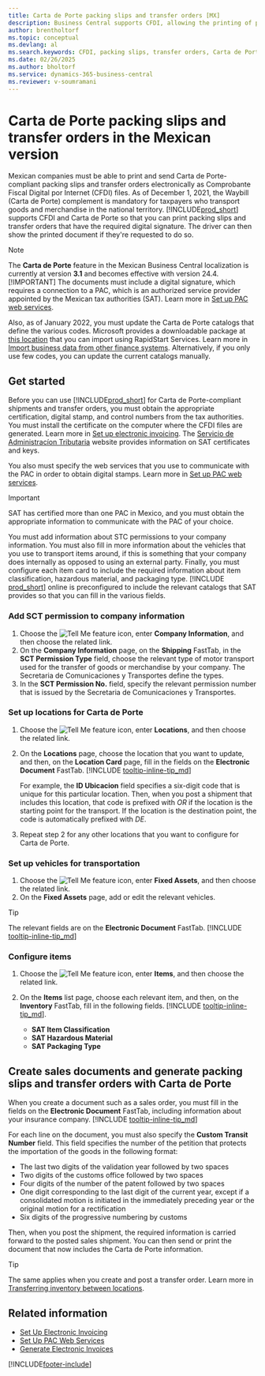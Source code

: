 ```yaml
---
title: Carta de Porte packing slips and transfer orders [MX]
description: Business Central supports CFDI, allowing the printing of packing slips and transfer orders with the necessary digital signature to meet Carta de Porte requirements.
author: brentholtorf
ms.topic: conceptual
ms.devlang: al
ms.search.keywords: CFDI, packing slips, transfer orders, Carta de Porte
ms.date: 02/26/2025
ms.author: bholtorf
ms.service: dynamics-365-business-central
ms.reviewer: v-soumramani
---
```


# Carta de Porte packing slips and transfer orders in the Mexican version

Mexican companies must be able to print and send Carta de Porte-compliant packing slips and transfer orders electronically as Comprobante Fiscal Digital por Internet (CFDI) files. As of December 1, 2021, the Waybill (Carta de Porte) complement is mandatory for taxpayers who transport goods and merchandise in the national territory. [!INCLUDE[prod_short](../../includes/prod_short.md)] supports CFDI and Carta de Porte so that you can print packing slips and transfer orders that have the required digital signature. The driver can then show the printed document if they're requested to do so.  

> [!NOTE]
> The **Carta de Porte** feature in the Mexican Business Central localization is currently at version **3.1** and becomes effective with version 24.4.
> [!IMPORTANT]
> The documents must include a digital signature, which requires a connection to a PAC, which is an authorized service provider appointed by the Mexican tax authorities (SAT). Learn more in [Set up PAC web services](how-to-set-up-pac-web-services.md).
>
> Also, as of January 2022, you must update the Carta de Porte catalogs that define the various codes. Microsoft provides a downloadable package at [this location](https://microsoft.com) that you can import using RapidStart Services. Learn more in [Import business data from other finance systems](../../across-import-data-configuration-packages.md). Alternatively, if you only use few codes, you can update the current catalogs manually.

## Get started

Before you can use [!INCLUDE[prod_short](../../includes/prod_short.md)] for Carta de Porte-compliant shipments and transfer orders, you must obtain the appropriate certification, digital stamp, and control numbers from the tax authorities. You must install the certificate on the computer where the CFDI files are generated. Learn more in [Set up electronic invoicing](how-to-set-up-electronic-invoicing.md). The [Servicio de Administracíon Tributaria](https://go.microsoft.com/fwlink/?LinkId=242772) website provides information on SAT certificates and keys.

You also must specify the web services that you use to communicate with the PAC in order to obtain digital stamps. Learn more in [Set up PAC web services](how-to-set-up-pac-web-services.md).

> [!IMPORTANT]  
> SAT has certified more than one PAC in Mexico, and you must obtain the appropriate information to communicate with the PAC of your choice.  

You must add information about STC permissions to your company information. You must also fill in more information about the vehicles that you use to transport items around, if this is something that your company does internally as opposed to using an external party. Finally, you must configure each item card to include the required information about item classification, hazardous material, and packaging type. [!INCLUDE [prod_short](../../includes/prod_short.md)] online is preconfigured to include the relevant catalogs that SAT provides so that you can fill in the various fields.  

### Add SCT permission to company information

1. Choose the ![Tell Me feature](../../media/ui-search/search_small.png "Tell me what you want to do") icon, enter **Company Information**, and then choose the related link.  
1. On the **Company Information** page, on the **Shipping** FastTab, in the **SCT Permission Type** field, choose the relevant type of motor transport used for the transfer of goods or merchandise by your company. The Secretaria de Comunicaciones y Transportes define the types.  
1. In the **SCT Permission No.** field, specify the relevant permission number that is issued by the Secretaria de Comunicaciones y Transportes.  

### Set up locations for Carta de Porte

1. Choose the ![Tell Me feature](../../media/ui-search/search_small.png "Tell me what you want to do") icon, enter **Locations**, and then choose the related link.  
1. On the **Locations** page, choose the location that you want to update, and then, on the **Location Card** page, fill in the fields on the **Electronic Document** FastTab. [!INCLUDE [tooltip-inline-tip_md](../../includes/tooltip-inline-tip_md.md)]

    For example, the **ID Ubicacion** field specifies a six-digit code that is unique for this particular location. Then, when you post a shipment that includes this location, that code is prefixed with *OR* if the location is the starting point for the transport. If the location is the destination point, the code is automatically prefixed with *DE*.
1. Repeat step 2 for any other locations that you want to configure for Carta de Porte.

### Set up vehicles for transportation

1. Choose the ![Tell Me feature](../../media/ui-search/search_small.png "Tell me what you want to do") icon, enter **Fixed Assets**, and then choose the related link.  
1. On the **Fixed Assets** page, add or edit the relevant vehicles.  

> [!TIP]
> The relevant fields are on the **Electronic Document** FastTab. [!INCLUDE [tooltip-inline-tip_md](../../includes/tooltip-inline-tip_md.md)]

### Configure items

1. Choose the ![Tell Me feature](../../media/ui-search/search_small.png "Tell me what you want to do") icon, enter **Items**, and then choose the related link.  
1. On the **Items** list page, choose each relevant item, and then, on the **Inventory** FastTab, fill in the following fields. [!INCLUDE [tooltip-inline-tip_md](../../includes/tooltip-inline-tip_md.md)].  

    - **SAT Item Classification**  
    - **SAT Hazardous Material**  
    - **SAT Packaging Type**  

## Create sales documents and generate packing slips and transfer orders with Carta de Porte

When you create a document such as a sales order, you must fill in the fields on the **Electronic Document** FastTab, including information about your insurance company. [!INCLUDE [tooltip-inline-tip_md](../../includes/tooltip-inline-tip_md.md)]  

For each line on the document, you must also specify the **Custom Transit Number** field. This field specifies the number of the petition that protects the importation of the goods in the following format:  

- The last two digits of the validation year followed by two spaces  
- Two digits of the customs office followed by two spaces  
- Four digits of the number of the patent followed by two spaces  
- One digit corresponding to the last digit of the current year, except if a consolidated motion is initiated in the immediately preceding year or the original motion for a rectification  
- Six digits of the progressive numbering by customs  

Then, when you post the shipment, the required information is carried forward to the posted sales shipment. You can then send or print the document that now includes the Carta de Porte information.  

> [!TIP]
> The same applies when you create and post a transfer order. Learn more in [Transferring inventory between locations](../../inventory-how-transfer-between-locations.md).  

## Related information

- [Set Up Electronic Invoicing](how-to-set-up-electronic-invoicing.md)    
- [Set Up PAC Web Services](how-to-set-up-pac-web-services.md)    
- [Generate Electronic Invoices](how-to-generate-electronic-invoices.md)  

[!INCLUDE[footer-include](../../includes/footer-banner.md)]
